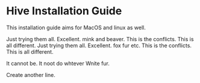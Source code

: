 # Hive Installation Guide

This installation guide aims for MacOS and linux as well.

Just trying them all. Excellent. mink and beaver. This is the conflicts. This is all different. Just trying them all. Excellent. fox fur etc. This is the conflicts. This is all different.

It cannot be. It noot do whtever Wnite fur.

Create another line.